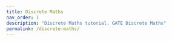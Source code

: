 ```yaml
---
title: Discrete Maths
nav_order: 1
description: "Discrete Maths tutorial. GATE Discrete Maths"
permalink: /discrete-maths/
---
```

